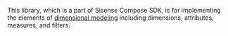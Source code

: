 This library, which is a part of Sisense Compose SDK, is
for implementing the elements of [dimensional modeling](https://docs.sisense.com/main/SisenseLinux/data-model-building-practices.htm?tocpath=Modeling%20Data%7C_____4)
including dimensions, attributes, measures, and filters.
